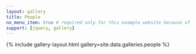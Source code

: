 ```yaml
---
layout: gallery
title: People
no_menu_item: true # required only for this example website because of menu construction
support: [jquery, gallery]
---
```


{% include gallery-layout.html gallery=site.data.galleries.people %}
